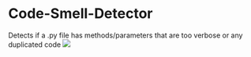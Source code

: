 # Code-Smell-Detector
Detects if a .py file has methods/parameters that are too verbose or any duplicated code
<img src="https://img.shields.io/badge/Python-FFD43B?style=for-the-badge&logo=python&logoColor=blue" />
